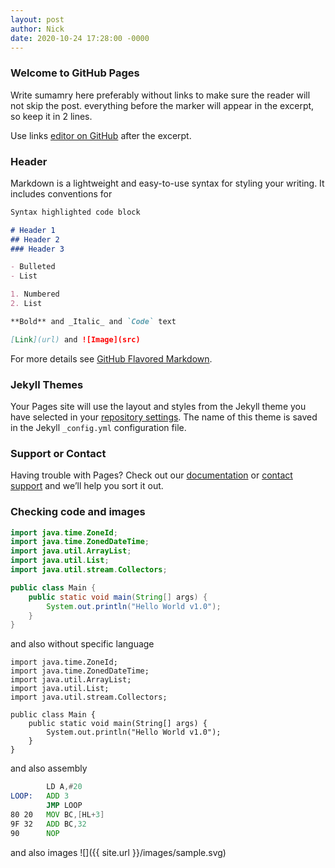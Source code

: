 ```yaml
---
layout: post
author: Nick
date: 2020-10-24 17:28:00 -0000
---
```

### Welcome to GitHub Pages

Write sumamry here preferably without links to make sure the reader will not skip the post.
everything before the marker will appear in the excerpt, so keep it in 2 lines.
<!--more-->


Use links [editor on GitHub](https://github.com/ntsakonas/ntsakonas.github.io/edit/master/README.md) after the excerpt.

### Header

Markdown is a lightweight and easy-to-use syntax for styling your writing. It includes conventions for

```markdown
Syntax highlighted code block

# Header 1
## Header 2
### Header 3

- Bulleted
- List

1. Numbered
2. List

**Bold** and _Italic_ and `Code` text

[Link](url) and ![Image](src)
```

For more details see [GitHub Flavored Markdown](https://guides.github.com/features/mastering-markdown/).

### Jekyll Themes

Your Pages site will use the layout and styles from the Jekyll theme you have selected in your [repository settings](https://github.com/ntsakonas/ntsakonas.github.io/settings). The name of this theme is saved in the Jekyll `_config.yml` configuration file.

### Support or Contact

Having trouble with Pages? Check out our [documentation](https://help.github.com/categories/github-pages-basics/) or [contact support](https://github.com/contact) and we’ll help you sort it out.

### Checking code and images

```java
import java.time.ZoneId;
import java.time.ZonedDateTime;
import java.util.ArrayList;
import java.util.List;
import java.util.stream.Collectors;

public class Main {
    public static void main(String[] args) {
        System.out.println("Hello World v1.0");
    }
}    

```

and also without specific language 

```
import java.time.ZoneId;
import java.time.ZonedDateTime;
import java.util.ArrayList;
import java.util.List;
import java.util.stream.Collectors;

public class Main {
    public static void main(String[] args) {
        System.out.println("Hello World v1.0");
    }
}    

```

and also assembly
```asm
        LD A,#20
LOOP:   ADD 3
        JMP LOOP
80 20   MOV BC,[HL+3]
9F 32   ADD BC,32
90      NOP
```



and also images
![]({{ site.url }}/images/sample.svg)


